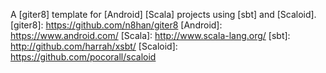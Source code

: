
A [giter8] template for [Android] [Scala] projects using [sbt] and [Scaloid].
[giter8]: https://github.com/n8han/giter8
[Android]: https://www.android.com/
[Scala]: http://www.scala-lang.org/
[sbt]: http://github.com/harrah/xsbt/
[Scaloid]: https://github.com/pocorall/scaloid
